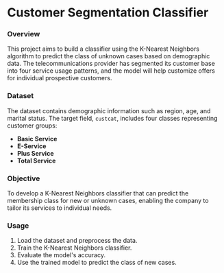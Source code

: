 # Customer Segmentation Classifier

### Overview
This project aims to build a classifier using the K-Nearest Neighbors algorithm to predict the class of unknown cases based on demographic data. The telecommunications provider has segmented its customer base into four service usage patterns, and the model will help customize offers for individual prospective customers.

### Dataset
The dataset contains demographic information such as region, age, and marital status. The target field, `custcat`, includes four classes representing customer groups:
- **Basic Service**
- **E-Service**
- **Plus Service**
- **Total Service**

### Objective
To develop a K-Nearest Neighbors classifier that can predict the membership class for new or unknown cases, enabling the company to tailor its services to individual needs.

### Usage
1. Load the dataset and preprocess the data.
2. Train the K-Nearest Neighbors classifier.
3. Evaluate the model's accuracy.
4. Use the trained model to predict the class of new cases.
